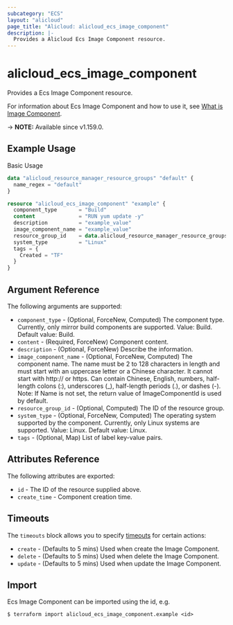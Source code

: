 ```yaml
---
subcategory: "ECS"
layout: "alicloud"
page_title: "Alicloud: alicloud_ecs_image_component"
description: |-
  Provides a Alicloud Ecs Image Component resource.
---
```


# alicloud_ecs_image_component

Provides a Ecs Image Component resource. 

For information about Ecs Image Component and how to use it, see [What is Image Component](https://www.alibabacloud.com/help/en/doc-detail/200424.htm).

-> **NOTE:** Available since v1.159.0.

## Example Usage

Basic Usage

```terraform
data "alicloud_resource_manager_resource_groups" "default" {
  name_regex = "default"
}

resource "alicloud_ecs_image_component" "example" {
  component_type       = "Build"
  content              = "RUN yum update -y"
  description          = "example_value"
  image_component_name = "example_value"
  resource_group_id    = data.alicloud_resource_manager_resource_groups.default.groups.0.id
  system_type          = "Linux"
  tags = {
    Created = "TF"
  }
}
```

## Argument Reference

The following arguments are supported:
* `component_type` - (Optional, ForceNew, Computed) The component type. Currently, only mirror build components are supported. Value: Build.  Default value: Build.
* `content` - (Required, ForceNew) Component content.
* `description` - (Optional, ForceNew) Describe the information.
* `image_component_name` - (Optional, ForceNew, Computed) The component name. The name must be 2 to 128 characters in length and must start with an uppercase letter or a Chinese character. It cannot start with http:// or https. Can contain Chinese, English, numbers, half-length colons (:), underscores (_), half-length periods (.), or dashes (-).  Note: If Name is not set, the return value of ImageComponentId is used by default.
* `resource_group_id` - (Optional, Computed) The ID of the resource group.
* `system_type` - (Optional, ForceNew, Computed) The operating system supported by the component. Currently, only Linux systems are supported. Value: Linux.  Default value: Linux.
* `tags` - (Optional, Map) List of label key-value pairs.

## Attributes Reference

The following attributes are exported:
* `id` - The ID of the resource supplied above.
* `create_time` - Component creation time.

## Timeouts

The `timeouts` block allows you to specify [timeouts](https://www.terraform.io/docs/configuration-0-11/resources.html#timeouts) for certain actions:
* `create` - (Defaults to 5 mins) Used when create the Image Component.
* `delete` - (Defaults to 5 mins) Used when delete the Image Component.
* `update` - (Defaults to 5 mins) Used when update the Image Component.

## Import

Ecs Image Component can be imported using the id, e.g.

```shell
$ terraform import alicloud_ecs_image_component.example <id>
```